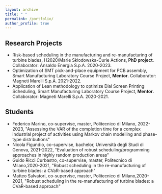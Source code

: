 ```yaml
---
layout: archive
title: " "
permalink: /portfolio/
author_profile: true
---
```




## Research Projects

* Risk-based scheduling in the manufacturing and re-manufacturing of turbine blades, H2020/Marie Skłodowska-Curie Actions, **PhD project**. Collaborator: Ansaldo Energia S.p.A. 2020-2023.
* Optimization of SMT pick-and-place equipment for PCB assembly, Smart Manufacturing Laboratory Course Project, **Mentor**. Collaborator: Magneti Marelli S.p.A. 2021-2022.
* Application of Lean methodology to optimize Dial Screen Printing Scheduling, Smart Manufacturing Laboratory Course Project, **Mentor**. Collaborator: Magneti Marelli S.p.A. 2020-2021.


## Students

* Federico Marino, co-supervise, master, Politecnico di Milano, 2022-2023, "Assessing the VAR of the completion time for a complex industrial project of activities using Markov chain modelling and phase-type distributions"
* Nicola Figundio, co-supervise, bachelor, Università degli Studi di Genova, 2021-2022, "Evaluation of robust scheduling/programming approaches in highly random production areas"
* Guido Ricci Curbastro, co-supervise, master, Politecnico di Milano,2020-2021, "Robust scheduling in the re-manufacturing of turbine blades: a CVaR-based approach"
* Matteo Salvatori, co-supervise, master, Politecnico di Milano,2020-2021, "Robust scheduling in the re-manufacturing of turbine blades: a CVaR-based approach"

